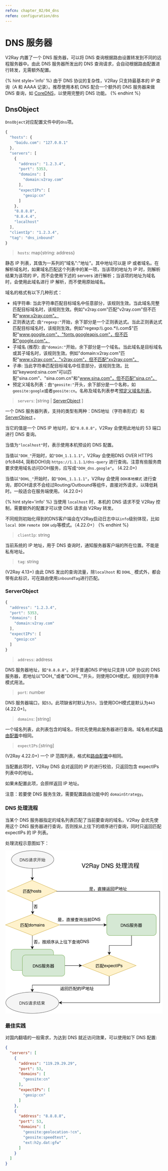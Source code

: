 ```yaml
---
refcn: chapter_02/04_dns
refen: configuration/dns
---
```


# DNS 服务器

V2Ray 内置了一个 DNS 服务器，可以将 DNS 查询根据路由设置转发到不同的远程服务器中。由此 DNS 服务器所发出的 DNS 查询请求，会自动根据路由配置进行转发，无需额外配置。

{% hint style='info' %}
由于 DNS 协议的复杂性，V2Ray 只支持最基本的 IP 查询（A 和 AAAA 记录）。推荐使用本机 DNS 配合一个额外的 DNS 服务器来做 DNS 查询，如 [CoreDNS](https://coredns.io/)，以使用完整的 DNS 功能。
{% endhint %}

## DnsObject

`DnsObject`对应配置文件中的`dns`项。

```javascript
{
  "hosts": {
    "baidu.com": "127.0.0.1"
  },
  "servers": [
    {
      "address": "1.2.3.4",
      "port": 5353,
      "domains": [
        "domain:v2ray.com"
      ],
      "expectIPs": [
        "geoip:cn"
      ]
    },
    "8.8.8.8",
    "8.8.4.4",
    "localhost"
  ],
  "clientIp": "1.2.3.4",
  "tag": "dns_inbound"
}
```

> `hosts`: map{string: address}

静态 IP 列表，其值为一系列的"域名":"地址"。其中地址可以是 IP 或者域名。在解析域名时，如果域名匹配这个列表中的某一项，当该项的地址为 IP 时，则解析结果为该项的 IP，而不会使用下述的 servers 进行解析；当该项的地址为域名时，会使用此域名进行 IP 解析，而不使用原始域名。

域名的格式有以下几种形式：

* 纯字符串: 当此字符串匹配目标域名中任意部分，该规则生效。当此域名完整匹配目标域名时，该规则生效。例如"v2ray.com"匹配"v2ray.com"但不匹配"www.v2ray.com"。
* 正则表达式: 由`"regexp:"`开始，余下部分是一个正则表达式。当此正则表达式匹配目标域名时，该规则生效。例如"regexp:\\\\.goo.*\\\\.com$"匹配"www.google.com"、"fonts.googleapis.com"，但不匹配"google.com"。
* 子域名 (推荐): 由`"domain:"`开始，余下部分是一个域名。当此域名是目标域名或其子域名时，该规则生效。例如"domain:v2ray.com"匹配"www.v2ray.com"、"v2ray.com"，但不匹配"xv2ray.com"。
* 子串: 当此字符串匹配目标域名中任意部分，该规则生效。比如"keyword:sina.com"可以匹配"sina.com"、"sina.com.cn"和"www.sina.com"，但不匹配"sina.cn"。
* 预定义域名列表：由`"geosite:"`开头，余下部分是一个名称，如`geosite:google`或者`geosite:cn`。名称及域名列表参考[预定义域名列表](03_routing.md#dlc)。

> `servers`: \[string | [ServerObject](#serverobject) \]

一个 DNS 服务器列表，支持的类型有两种：DNS地址（字符串形式）和[ServerObject](#serverobject) 。

当它的值是一个 DNS IP 地址时，如`"8.8.8.8"`，V2Ray 会使用此地址的 53 端口进行 DNS 查询。

当值为`"localhost"`时，表示使用本机预设的 DNS 配置。

当值以`"DOH_"`开始时，如`"DOH_1.1.1.1"`，V2Ray 会使用DNS OVER HTTPS (rfc8484, 简称DOH)向 `https://1.1.1.1/dns-query` 进行查询。注意有些服务商要求使用域名访问DOH服务，应写成`"DOH_dns.google"`。 (4.22.0+)

当值以`"DOHL_"`开始时，如`"DOHL_1.1.1.1"`，V2Ray 会使用 `DOH本地模式` 进行查询，即DOH请求不会经过Routing/Outbound等组件，直接对外请求，以降低耗时。一般适合在服务端使用。 (4.22.0+)

{% hint style='info' %}
当使用 `localhost` 时，本机的 DNS 请求不受 V2Ray 控制，需要额外的配置才可以使 DNS 请求由 V2Ray 转发。

不同规则初始化得到的DNS客户端会在V2Ray启动日志中以`info`级别体现，比如`local DOH` `remote DOH` `udp`等模式。（4.22.0+）
{% endhint %}

> `clientIp`: string

当前系统的 IP 地址，用于 DNS 查询时，通知服务器客户端的所在位置。不能是私有地址。

> `tag`: string

(V2Ray 4.13+) 由此 DNS 发出的查询流量，除`localhost` 和 `DOHL_` 模式外，都会带有此标识，可在路由使用`inboundTag`进行匹配。

### ServerObject

```javascript
{
  "address": "1.2.3.4",
  "port": 5353,
  "domains": [
    "domain:v2ray.com"
  ],
  "expectIPs": [
    "geoip:cn"
  ]
}
```

> `address`: address

DNS 服务器地址，如`"8.8.8.8"`。对于普通DNS IP地址只支持 UDP 协议的 DNS 服务器，若地址以"DOH_"或者"DOHL_"开头，则使用DOH模式，规则同字符串模式用法。

> `port`: number

DNS 服务器端口，如`53`。此项缺省时默认为`53`，当使用DOH模式是默认为`443` (4.22.0+)。

> `domains`: \[string\]

一个域名列表，此列表包含的域名，将优先使用此服务器进行查询。域名格式和[路由配置](03_routing.md#ruleobject)中相同。

> `expectIPs`:\[string\]

(V2Ray 4.22.0+) 一个 IP 范围列表，格式和[路由配置](03_routing.md#ruleobject)中相同。

当配置此项时，V2Ray DNS 会对返回的 IP 的进行校验，只返回包含 expectIPs 列表中的地址。

如果未配置此项，会原样返回 IP 地址。

注意：若要使 DNS 服务生效，需要配置路由功能中的 `domainStrategy`。

### DNS 处理流程

当某个 DNS 服务器指定的域名列表匹配了当前要查询的域名，V2Ray 会优先使用这个 DNS 服务器进行查询，否则按从上往下的顺序进行查询，同时只返回匹配 expectIPs 的 IP 列表。

处理流程示意图如下：

![](/resources/dns_flowchart.svg)

### 最佳实践

对国内翻墙的一般需求，为达到 DNS 就近访问效果，可以使用如下 DNS 配置:

```json
{
  "servers": [
    {
      "address": "119.29.29.29",
      "port": 53,
      "domains": [
        "geosite:cn"
      ],
      "expectIPs": [
        "geoip:cn"
      ]
    },
    {
      "address": "8.8.8.8",
      "port": 53,
      "domains": [
        "geosite:geolocation-!cn",
        "geosite:speedtest",
        "ext:h2y.dat:gfw"
      ]
    }
  ]
}
```
